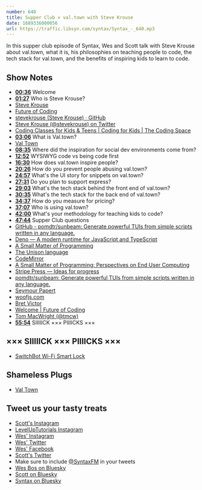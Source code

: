 ```yaml
---
number: 640
title: Supper Club × val.town with Steve Krouse
date: 1689336000056
url: https://traffic.libsyn.com/syntax/Syntax_-_640.mp3
---
```


In this supper club episode of Syntax, Wes and Scott talk with Steve Krouse about val.town, what it is, his philosophies on teaching people to code, the tech stack for val.town, and the benefits of inspiring kids to learn to code.

## Show Notes

* **[00:36](#t=00:36)** Welcome
* **[01:27](#t=01:27)** Who is Steve Krouse?
* [Steve Krouse](https://stevekrouse.com/)
* [Future of Coding](https://futureofcoding.org/)
* [stevekrouse (Steve Krouse) · GitHub](https://github.com/stevekrouse)
* [Steve Krouse (@stevekrouse) on Twitter](https://twitter.com/stevekrouse)
* [Coding Classes for Kids & Teens | Coding for Kids | The Coding Space](https://www.thecodingspace.com/)
* **[03:06](#t=03:06)** What is Val.town?
* [Val Town](https://www.val.town/pricing)
* **[08:35](#t=08:35)** Where did the inspiration for social dev environments come from?
* **[12:52](#t=12:52)** WYSIWYG code vs being code first
* **[16:30](#t=16:30)** How does val.town inspire people?
* **[20:26](#t=20:26)** How do you prevent people abusing val.town?
* **[24:57](#t=24:57)** What's the UI story for snippets on val.town?
* **[27:31](#t=27:31)** Do you plan to support express?
* **[29:03](#t=29:03)** What's the tech stack behind the front end of val.town?
* **[30:35](#t=30:35)** What's the tech stack for the back end of val.town?
* **[34:37](#t=34:37)** How do you measure for pricing?
* **[37:07](#t=37:07)** Who is using val.town?
* **[42:00](#t=42:00)** What's your methodology for teaching kids to code?
* **[47:44](#t=47:44)** Supper Club questions
* [GitHub - pomdtr/sunbeam: Generate powerful TUIs from simple scripts written in any language.](https://github.com/pomdtr/sunbeam)
* [Deno — A modern runtime for JavaScript and TypeScript](https://deno.land/)
* [A Small Matter of Programming](https://mitpress.mit.edu/9780262140539/a-small-matter-of-programming/)
* [The Unison language](https://www.unison-lang.org/)
* [CodeMirror](https://codemirror.net/)
* [A Small Matter of Programming: Perspectives on End User Computing](https://www.amazon.ca/s?k=A+Small+Matter+of+Programming:+Perspectives+on+End+User+Computing&linkCode=gs3&linkId=a4276584f94c53442569757002ff7fe2&tag=isi777-20)
* [Stripe Press — Ideas for progress](https://press.stripe.com/)
* [pomdtr/sunbeam: Generate powerful TUIs from simple scripts written in any language.](https://github.com/pomdtr/sunbeam)
* [Seymour Papert](https://en.wikipedia.org/wiki/Seymour_Papert)
* [woofjs.com](https://woofjs.com/)
* [Bret Victor](https://en.wikipedia.org/wiki/Bret_Victor)
* [Welcome | Future of Coding](https://futureofcoding.org/)
* [Tom MacWright (@tmcw)](https://twitter.com/tmcw)
* **[55:54](#t=55:54)** SIIIIICK ××× PIIIICKS ×××

## ××× SIIIIICK ××× PIIIICKS ×××

* [SwitchBot Wi-Fi Smart Lock](https://www.amazon.ca/dp/B0B155T8QM?crid=1QGM6LSDYF8IR&keywords=switchbot+lock&sprefix=switchbot+loc,aps,116&language=en_US&sr=8-4&linkCode=gs2&linkId=9da52a90625d3d2fabe94ba5cfef40bf&tag=isi777-20)

## Shameless Plugs

* [Val Town](https://www.val.town/)

## Tweet us your tasty treats

* [Scott's Instagram](https://www.instagram.com/stolinski/)
* [LevelUpTutorials Instagram](https://www.instagram.com/LevelUpTutorials/)
* [Wes' Instagram](https://www.instagram.com/wesbos/)
* [Wes' Twitter](https://twitter.com/wesbos)
* [Wes' Facebook](https://www.facebook.com/wesbos.developer)
* [Scott's Twitter](https://twitter.com/stolinski)
* Make sure to include [@SyntaxFM](https://twitter.com/SyntaxFM) in your tweets
* [Wes Bos on Bluesky](https://bsky.app/profile/wesbos.com)
* [Scott on Bluesky](https://bsky.app/profile/tolin.ski)
* [Syntax on Bluesky](https://bsky.app/profile/syntax.fm)
